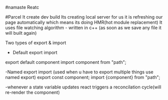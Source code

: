 #namaste Reatc

#Parcel
It create dev build
Its creating local server for us
it is refreshing our page automatically which means its doing  HMR(hot module replacement)
It uses file watching algorithm - written in c++ (as soon as we save any file it will built again)


Two types of export & import
- Default export import

export default component
import component from "path";

-Named export import
(used when u have to export multiple things use named export)
export const component;
import {component} from "path";


-whenever a state variable updates react triggers a reconcilation cycle(will re-render the component) 